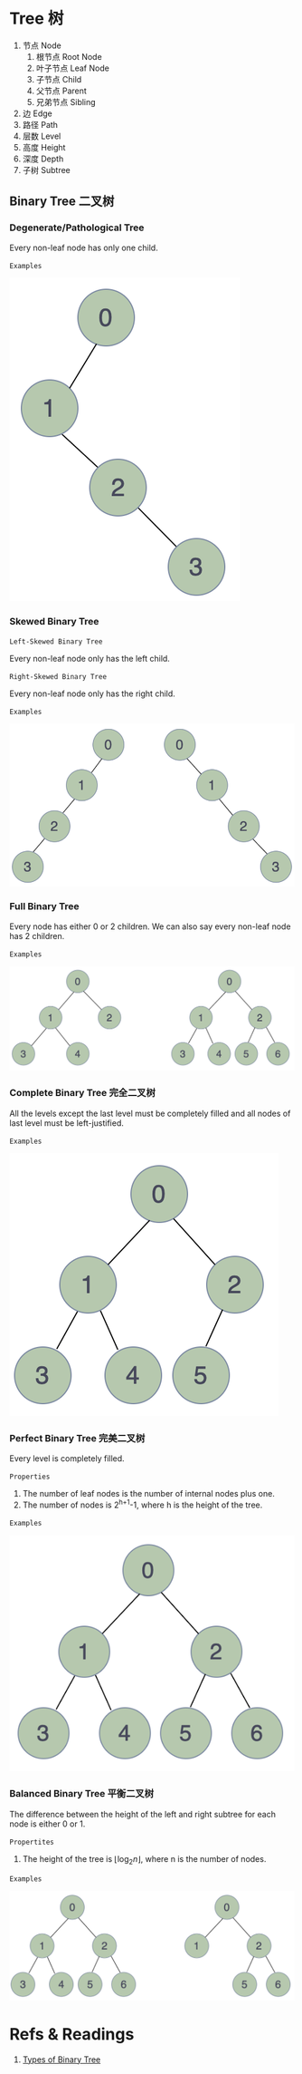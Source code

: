 # Tree 树

1. 节点 Node
    1. 根节点 Root Node
    2. 叶子节点 Leaf Node
    3. 子节点 Child
    4. 父节点 Parent
    5. 兄弟节点 Sibling
2. 边 Edge
3. 路径 Path
4. 层数 Level
5. 高度 Height
6. 深度 Depth
7. 子树 Subtree

## Binary Tree 二叉树

### Degenerate/Pathological Tree

Every non-leaf node has only one child.

`Examples`

![](imgs/img1.png)

### Skewed Binary Tree

`Left-Skewed Binary Tree`

Every non-leaf node only has the left child.

`Right-Skewed Binary Tree`

Every non-leaf node only has the right child.

`Examples`

![](imgs/img2.png)

### Full Binary Tree

Every node has either 0 or 2 children. We can also say every non-leaf node has 2 children.

`Examples`

![](imgs/img3.png)

### Complete Binary Tree 完全二叉树

All the levels except the last level must be completely filled and all nodes of last level must be left-justified.

`Examples`

![](imgs/img4.png)

### Perfect Binary Tree 完美二叉树

Every level is completely filled.

`Properties`

1. The number of leaf nodes is the number of internal nodes plus one.
2. The number of nodes is 2<sup>h+1</sup>-1, where h is the height of the tree.

`Examples`

![](imgs/img5.png)

### Balanced Binary Tree 平衡二叉树

The difference between the height of the left and right subtree for each node is either 0 or 1.

`Propertites`

1. The height of the tree is $\lfloor \log_2n \rfloor$, where n is the number of nodes.

`Examples`

![](imgs/img6.png)

# Refs & Readings

1. [Types of Binary Tree](https://www.geeksforgeeks.org/types-of-binary-tree/)